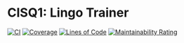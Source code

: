 # CISQ1: Lingo Trainer
[![CI](https://github.com/fletterman/cisq1-lingo/actions/workflows/build.yml/badge.svg)](https://github.com/fletterman/cisq1-lingo/actions/workflows/build.yml)
[![Coverage](https://sonarcloud.io/api/project_badges/measure?project=fletterman_cisq1-lingo&metric=coverage)](https://sonarcloud.io/dashboard?id=fletterman_cisq1-lingo)
[![Lines of Code](https://sonarcloud.io/api/project_badges/measure?project=fletterman_cisq1-lingo&metric=ncloc)](https://sonarcloud.io/dashboard?id=fletterman_cisq1-lingo)
[![Maintainability Rating](https://sonarcloud.io/api/project_badges/measure?project=fletterman_cisq1-lingo&metric=sqale_rating)](https://sonarcloud.io/dashboard?id=fletterman_cisq1-lingo)
